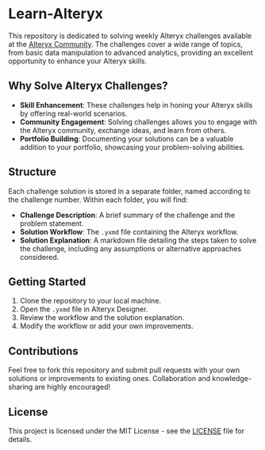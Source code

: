 # Learn-Alteryx

This repository is dedicated to solving weekly Alteryx challenges available at the [Alteryx Community](https://community.alteryx.com/t5/Weekly-Challenges/bd-p/weeklychallenge#post_time|solved-and-unsolved||1). The challenges cover a wide range of topics, from basic data manipulation to advanced analytics, providing an excellent opportunity to enhance your Alteryx skills.

## Why Solve Alteryx Challenges?

- **Skill Enhancement**: These challenges help in honing your Alteryx skills by offering real-world scenarios.
- **Community Engagement**: Solving challenges allows you to engage with the Alteryx community, exchange ideas, and learn from others.
- **Portfolio Building**: Documenting your solutions can be a valuable addition to your portfolio, showcasing your problem-solving abilities.

## Structure

Each challenge solution is stored in a separate folder, named according to the challenge number. Within each folder, you will find:

- **Challenge Description**: A brief summary of the challenge and the problem statement.
- **Solution Workflow**: The `.yxmd` file containing the Alteryx workflow.
- **Solution Explanation**: A markdown file detailing the steps taken to solve the challenge, including any assumptions or alternative approaches considered.

## Getting Started

1. Clone the repository to your local machine.
2. Open the `.yxmd` file in Alteryx Designer.
3. Review the workflow and the solution explanation.
4. Modify the workflow or add your own improvements.

## Contributions

Feel free to fork this repository and submit pull requests with your own solutions or improvements to existing ones. Collaboration and knowledge-sharing are highly encouraged!

## License

This project is licensed under the MIT License - see the [LICENSE](LICENSE) file for details.
